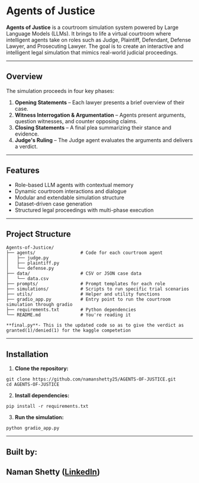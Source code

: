 #  Agents of Justice

**Agents of Justice** is a courtroom simulation system powered by Large Language Models (LLMs). It brings to life a virtual courtroom where intelligent agents take on roles such as Judge, Plaintiff, Defendant, Defense Lawyer, and Prosecuting Lawyer. The goal is to create an interactive and intelligent legal simulation that mimics real-world judicial proceedings.

---

##  Overview

The simulation proceeds in four key phases:

1. **Opening Statements** – Each lawyer presents a brief overview of their case.
2. **Witness Interrogation & Argumentation** – Agents present arguments, question witnesses, and counter opposing claims.
3. **Closing Statements** – A final plea summarizing their stance and evidence.
4. **Judge's Ruling** – The Judge agent evaluates the arguments and delivers a verdict.


---

##  Features

- Role-based LLM agents with contextual memory
- Dynamic courtroom interactions and dialogue
- Modular and extendable simulation structure
- Dataset-driven case generation
- Structured legal proceedings with multi-phase execution

---

##  Project Structure

```
Agents-of-Justice/
├── agents/                 # Code for each courtroom agent
│   ├── judge.py
│   ├── plaintiff.py
│   └── defense.py
├── data/                   # CSV or JSON case data
│   └── data.csv
├── prompts/                # Prompt templates for each role
├── simulations/            # Scripts to run specific trial scenarios
├── utils/                  # Helper and utility functions
├── gradio_app.py           # Entry point to run the courtroom simulation through gradio
├── requirements.txt        # Python dependencies
└── README.md               # You're reading it

**final.py**- This is the updated code so as to give the verdict as granted(1)/denied(1) for the kaggle competetion
```

---

##  Installation

1. **Clone the repository:**

```
git clone https://github.com/namanshetty25/AGENTS-OF-JUSTICE.git
cd AGENTS-OF-JUSTICE
```

2. **Install dependencies:**

```
pip install -r requirements.txt
```

3. **Run the simulation:**

```
python gradio_app.py
```

---

## Built by:

**Naman Shetty** ([LinkedIn](https://www.linkedin.com/in/naman-v-shetty))
---
